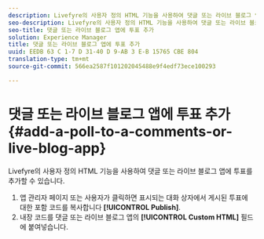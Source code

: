```yaml
---
description: Livefyre의 사용자 정의 HTML 기능을 사용하여 댓글 또는 라이브 블로그 앱에 투표를 추가할 수 있습니다.
seo-description: Livefyre의 사용자 정의 HTML 기능을 사용하여 댓글 또는 라이브 블로그 앱에 투표를 추가할 수 있습니다.
seo-title: 댓글 또는 라이브 블로그 앱에 투표 추가
solution: Experience Manager
title: 댓글 또는 라이브 블로그 앱에 투표 추가
uuid: EEDB 63 C 1-7 D 31-40 D 9-AB 3 E-B 15765 CBE 804
translation-type: tm+mt
source-git-commit: 566ea2587f101202045488e9f4edf73ece100293

---
```



# 댓글 또는 라이브 블로그 앱에 투표 추가{#add-a-poll-to-a-comments-or-live-blog-app}

Livefyre의 사용자 정의 HTML 기능을 사용하여 댓글 또는 라이브 블로그 앱에 투표를 추가할 수 있습니다.

1. 앱 관리자 페이지 또는 사용자가 클릭하면 표시되는 대화 상자에서 게시된 투표에 대한 포함 코드를 복사합니다 **[!UICONTROL Publish]**.
1. 내장 코드를 댓글 또는 라이브 블로그 앱의 **[!UICONTROL Custom HTML]** 필드에 붙여넣습니다.
